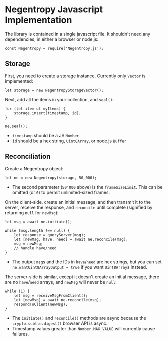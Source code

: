 # Negentropy Javascript Implementation

The library is contained in a single javascript file. It shouldn't need any dependencies, in either a browser or node.js:

    const Negentropy = require('Negentropy.js');

## Storage

First, you need to create a storage instance. Currently only `Vector` is implemented:

    let storage = new NegentropyStorageVector();

Next, add all the items in your collection, and `seal()`:

    for (let item of myItems) {
        storage.insert(timestamp, id);
    }

    ne.seal();

*  `timestamp` should be a JS `Number`
*  `id` should be a hex string, `Uint8Array`, or node.js `Buffer`

## Reconciliation

Create a Negentropy object:

    let ne = new Negentropy(storage, 50_000);

* The second parameter (`50'000` above) is the `frameSizeLimit`. This can be omitted (or `0`) to permit unlimited-sized frames.

On the client-side, create an initial message, and then transmit it to the server, receive the response, and `reconcile` until complete (signified by returning `null` for `newMsg`):

    let msg = await ne.initiate();

    while (msg.length !== null) {
        let response = queryServer(msg);
        let [newMsg, have, need] = await ne.reconcile(msg);
        msg = newMsg;
        // handle have/need
    }

*  The output `msg`s and the IDs in `have`/`need` are hex strings, but you can set `ne.wantUint8ArrayOutput = true` if you want `Uint8Array`s instead.

The server-side is similar, except it doesn't create an initial message, there are no `have`/`need` arrays, and `newMsg` will never be `null`:

    while (1) {
        let msg = receiveMsgFromClient();
        let [newMsg] = await ne.reconcile(msg);
        respondToClient(newMsg);
    }

* The `initiate()` and `reconcile()` methods are async because the `crypto.subtle.digest()` browser API is async.
* Timestamp values greater than `Number.MAX_VALUE` will currently cause failures.
